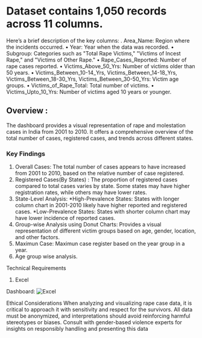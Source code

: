 # Dataset   contains 1,050 records across 11 columns. 
Here’s a brief description of the key columns:
. Area_Name: Region where the incidents occurred.
•	Year: Year when the data was recorded.
•	Subgroup: Categories such as "Total Rape Victims," "Victims of Incest Rape," and "Victims of Other Rape."
•	Rape_Cases_Reported: Number of rape cases reported.
•	Victims_Above_50_Yrs: Number of victims older than 50 years.
•	Victims_Between_10-14_Yrs, Victims_Between_14-18_Yrs, Victims_Between_18-30_Yrs, Victims_Between_30-50_Yrs: Victim age groups.
•	Victims_of_Rape_Total: Total number of victims.
•	Victims_Upto_10_Yrs: Number of victims aged 10 years or younger.

## Overview :
The dashboard provides a visual representation of rape and molestation cases in India from 2001  to 2010. It offers a comprehensive overview of the total number of cases, registered cases, and trends across different states.

### Key Findings
1.	Overall Cases:
The total number of cases appears to have increased from 2001 to 2010, based on the relative number of case registered. 
2.	Registered Cases(By States)  :
The proportion of registered cases compared to total cases varies by state. Some states may have higher registration rates, while others may have lower rates.
3.	State-Level Analysis:
*High-Prevalence States: States with longer column chart in 2001-2010 likely have higher reported and registered cases.
*Low-Prevalence States: States with shorter column chart may have lower incidence of reported cases.
4. Group-wise Analysis using Donut Charts: Provides a visual representation of different victim groups based on age, gender, location, and other factors.
5. Maximun Case: Maximun case register based on the year group in  a year.
6. Age group wise analysis.

Technical Requirements
1.	Excel

Dashboard:
![Excel]( )

Ethical Considerations
When analyzing and visualizing rape case data, it is critical to approach it with sensitivity and respect for the survivors. All data must be anonymized, and interpretations should avoid reinforcing harmful stereotypes or biases. Consult with gender-based violence experts for insights on responsibly handling and presenting this data

